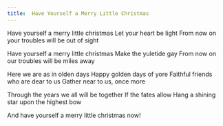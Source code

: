 ```yaml
---
title:  Have Yourself a Merry Little Christmas
---
```


Have yourself a merry little christmas Let your heart be light From now on your troubles will be out of sight

Have yourself a merry little christmas Make the yuletide gay From now on our troubles will be miles away

Here we are as in olden days Happy golden days of yore Faithful friends who are dear to us Gather near to us, once more

Through the years we all will be together If the fates allow Hang a shining star upon the highest bow

And have yourself a merry little christmas now!

